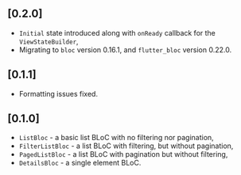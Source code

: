 ## [0.2.0]

* `Initial` state introduced along with `onReady` callback for the `ViewStateBuilder`,
* Migrating to `bloc` version 0.16.1, and `flutter_bloc` version 0.22.0.

## [0.1.1]

* Formatting issues fixed.

## [0.1.0]

* `ListBloc` - a basic list BLoC with no filtering nor pagination,
* `FilterListBloc` - a list BLoC with filtering, but without pagination,
* `PagedListBloc` - a list BLoC with pagination but without filtering,
* `DetailsBloc` - a single element BLoC.
